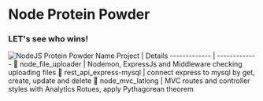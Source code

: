 # Node Protein Powder
### LET's see who wins!

![NodeJS Protein Powder](https://github.com/samiti3d/NodeJSProteinPowder/blob/main/nodejsproteinpowder.png)
Name Project  | Details
------------- | -------------
💊 node_file_uploader  | Nodemon, ExpressJs and Middleware checking uploading files
💊 rest_api_express-mysql  | connect express to mysql by get, create, update and delete
💊 node_mvc_latlong  | MVC routes and controller styles with Analytics Rotues, apply Pythagorean theorem
